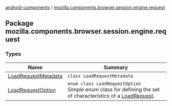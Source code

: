[android-components](../index.md) / [mozilla.components.browser.session.engine.request](./index.md)

## Package mozilla.components.browser.session.engine.request

### Types

| Name | Summary |
|---|---|
| [LoadRequestMetadata](-load-request-metadata/index.md) | `class LoadRequestMetadata` |
| [LoadRequestOption](-load-request-option/index.md) | `enum class LoadRequestOption`<br>Simple enum class for defining the set of characteristics of a [LoadRequest](#). |
